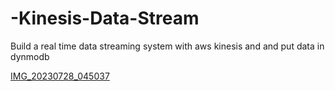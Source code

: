 # -Kinesis-Data-Stream 
 Build a real time data streaming system with aws kinesis and and put data in dynmodb 
 
[IMG_20230728_045037](https://github.com/DOAAMOHAME/-Kinesis-Data-Stream/assets/75979372/7338cab7-216e-48a2-a105-b08837c4061c)
 

